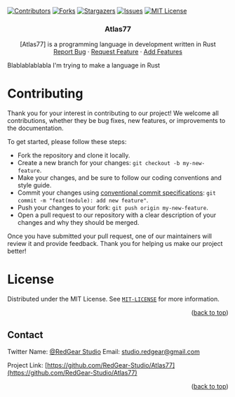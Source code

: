 <a name="readme-top"></a>

[![Contributors][contributors-shield]][contributors-url]
[![Forks][forks-shield]][forks-url]
[![Stargazers][stars-shield]][stars-url]
[![Issues][issues-shield]][issues-url]
[![MIT License][license-shield]][license-url]


<h3 align="center">Atlas77</h3>

  <p align="center">
     [Atlas77] is a programming language in development written in Rust 
    <br />
    <a href="https://github.com/RedGear-Studio/Atlas77/issues">Report Bug</a>
    ·
    <a href="https://github.com/RedGear-Studio/Atlas77/issues">Request Feature</a>
    ·
    <a href="https://github.com/RedGear-Studio/Atlas77/pulls">Add Features</a>
  </p>
</div>


Blablablablabla I'm trying to make a language in Rust


# Contributing
Thank you for your interest in contributing to our project! We welcome all contributions, whether they be bug fixes, new features, or improvements to the documentation.

To get started, please follow these steps:

- Fork the repository and clone it locally.
- Create a new branch for your changes: `git checkout -b my-new-feature`.
- Make your changes, and be sure to follow our coding conventions and style guide.
- Commit your changes using [conventional commit specifications](https://www.conventionalcommits.org/en/v1.0.0/): `git commit -m "feat(module): add new feature"`.
- Push your changes to your fork: `git push origin my-new-feature`.
- Open a pull request to our repository with a clear description of your changes and why they should be merged.

Once you have submitted your pull request, one of our maintainers will review it and provide feedback. Thank you for helping us make our project better!

# License

Distributed under the MIT License. See [`MIT-LICENSE`](https://github.com/RedGear-Studio/Atlas77/blob/main/LICENSE-MIT.md) for more information.

<p align="right">(<a href="#readme-top">back to top</a>)</p>



## Contact

Twitter Name: [@RedGear Studio](https://twitter.com/RedGearS) 
Email: [studio.redgear@gmail.com](studio.redgear@gmail.com)

Project Link: [https://github.com/RedGear-Studio/Atlas77](https://github.com/RedGear-Studio/Atlas77)

<p align="right">(<a href="#readme-top">back to top</a>)</p>

[contributors-shield]: https://img.shields.io/github/contributors/RedGear-Studio/Atlas77.svg?style=for-the-badge
[contributors-url]: https://github.com/RedGear-Studio/Atlas77/graphs/contributors
[forks-shield]: https://img.shields.io/github/forks/RedGear-Studio/Atlas77.svg?style=for-the-badge
[forks-url]: https://github.com/RedGear-Studio/Atlas77/network/members
[stars-shield]: https://img.shields.io/github/stars/RedGear-Studio/Atlas77.svg?style=for-the-badge
[stars-url]: https://github.com/RedGear-Studio/Atlas77/stargazers
[issues-shield]: https://img.shields.io/github/issues/RedGear-Studio/Atlas77.svg?style=for-the-badge
[issues-url]: https://github.com/RedGear-Studio/Atlas77/issues
[license-shield]: https://img.shields.io/github/license/RedGear-Studio/Atlas77.svg?style=for-the-badge
[license-url]: https://github.com/RedGear-Studio/Atlas77/blob/master/LICENSE.txt